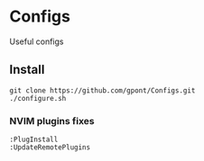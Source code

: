 # Configs

Useful configs

## Install

```
git clone https://github.com/gpont/Configs.git
./configure.sh
```

### NVIM plugins fixes

```
:PlugInstall
:UpdateRemotePlugins
```
